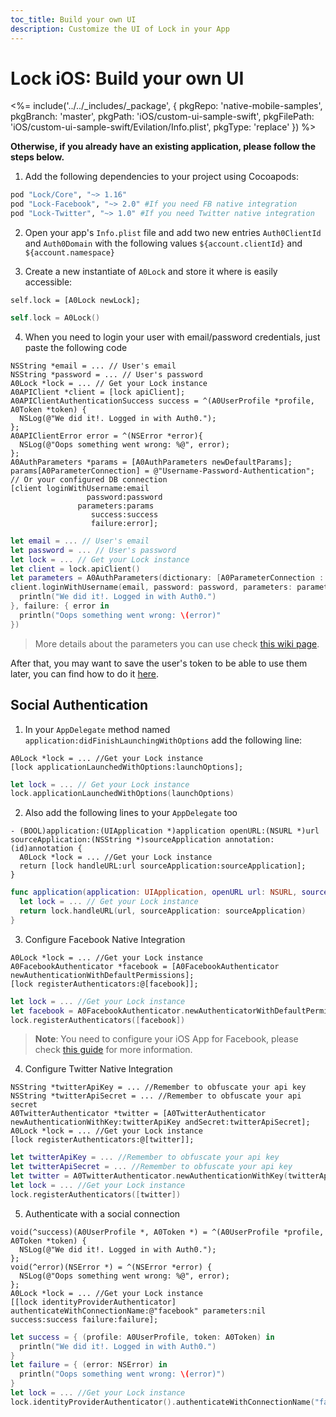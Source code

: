 ```yaml
---
toc_title: Build your own UI
description: Customize the UI of Lock in your App
---
```


# Lock iOS: Build your own UI

<%= include('../../_includes/_package', { pkgRepo: 'native-mobile-samples', pkgBranch: 'master', pkgPath: 'iOS/custom-ui-sample-swift', pkgFilePath: 'iOS/custom-ui-sample-swift/Evilation/Info.plist', pkgType: 'replace' }) %>

**Otherwise, if you already have an existing application, please follow the steps below.**

1.  Add the following dependencies to your project using Cocoapods:
  ```ruby
  pod "Lock/Core", "~> 1.16"
  pod "Lock-Facebook", "~> 2.0" #If you need FB native integration
  pod "Lock-Twitter", "~> 1.0" #If you need Twitter native integration
  ```

2. Open your app's `Info.plist` file and add two new entries `Auth0ClientId` and `Auth0Domain` with the following values `${account.clientId}` and `${account.namespace}`

3. Create a new instantiate of `A0Lock` and store it where is easily accessible:
  ```objc
  self.lock = [A0Lock newLock];
  ```
  ```swift
  self.lock = A0Lock()
  ```

4. When you need to login your user with email/password credentials, just paste the following code
  ```objc
  NSString *email = ... // User's email
  NSString *password = ... // User's password
  A0Lock *lock = ... // Get your Lock instance
  A0APIClient *client = [lock apiClient];
  A0APIClientAuthenticationSuccess success = ^(A0UserProfile *profile, A0Token *token) {
    NSLog(@"We did it!. Logged in with Auth0.");
  };
  A0APIClientError error = ^(NSError *error){
    NSLog(@"Oops something went wrong: %@", error);
  };
  A0AuthParameters *params = [A0AuthParameters newDefaultParams];
  params[A0ParameterConnection] = @"Username-Password-Authentication"; // Or your configured DB connection
  [client loginWithUsername:email
                   password:password
                 parameters:params
                    success:success
                    failure:error];
  ```

  ```swift
  let email = ... // User's email
  let password = ... // User's password
  let lock = ... // Get your Lock instance
  let client = lock.apiClient()
  let parameters = A0AuthParameters(dictionary: [A0ParameterConnection : "Username-Password-Authentication"])
  client.loginWithUsername(email, password: password, parameters: parameters, success: { profile, token in
    println("We did it!. Logged in with Auth0.")
  }, failure: { error in
    println("Oops something went wrong: \(error)"
  })
  ```
> More details about the parameters you can use check [this wiki page](/libraries/lock-ios/sending-authentication-parameters).

After that, you may want to save the user's token to be able to use them later, you can find how to do it [here](/libraries/lock-ios/save-and-refresh-jwt-tokens).

## Social Authentication

1. In your `AppDelegate` method named `application:didFinishLaunchingWithOptions` add the following line:
  ```objc
  A0Lock *lock = ... //Get your Lock instance
  [lock applicationLaunchedWithOptions:launchOptions];
  ```
  ```swift
  let lock = ... // Get your Lock instance
  lock.applicationLaunchedWithOptions(launchOptions)
  ```

2. Also add the following lines to your `AppDelegate` too
  ```objc
  - (BOOL)application:(UIApplication *)application openURL:(NSURL *)url sourceApplication:(NSString *)sourceApplication annotation:(id)annotation {
    A0Lock *lock = ... //Get your Lock instance
    return [lock handleURL:url sourceApplication:sourceApplication];
  }
  ```
  ```swift
  func application(application: UIApplication, openURL url: NSURL, sourceApplication: String?, annotation: AnyObject?) -> Bool {
    let lock = ... // Get your Lock instance
    return lock.handleURL(url, sourceApplication: sourceApplication)
  }
  ```

3. Configure Facebook Native Integration
  ```objc
  A0Lock *lock = ... //Get your Lock instance
  A0FacebookAuthenticator *facebook = [A0FacebookAuthenticator newAuthenticationWithDefaultPermissions];
  [lock registerAuthenticators:@[facebook]];
  ```
  ```swift
  let lock = ... //Get your Lock instance
  let facebook = A0FacebookAuthenticator.newAuthenticatorWithDefaultPermissions()
  lock.registerAuthenticators([facebook])
  ```
  > **Note**: You need to configure your iOS App for Facebook, please check [this guide](/libraries/lock-ios/native-social-authentication#facebook) for more information.

4. Configure Twitter Native Integration
  ```objc
  NSString *twitterApiKey = ... //Remember to obfuscate your api key
  NSString *twitterApiSecret = ... //Remember to obfuscate your api secret
  A0TwitterAuthenticator *twitter = [A0TwitterAuthenticator newAuthenticationWithKey:twitterApiKey andSecret:twitterApiSecret];
  A0Lock *lock = ... //Get your Lock instance
  [lock registerAuthenticators:@[twitter]];
  ```
  ```swift
  let twitterApiKey = ... //Remember to obfuscate your api key
  let twitterApiSecret = ... //Remember to obfuscate your api key
  let twitter = A0TwitterAuthenticator.newAuthenticationWithKey(twitterApiKey, andSecret:twitterApiSecret)
  let lock = ... //Get your Lock instance
  lock.registerAuthenticators([twitter])
  ```

5. Authenticate with a social connection
  ```objc
  void(^success)(A0UserProfile *, A0Token *) = ^(A0UserProfile *profile, A0Token *token) {
    NSLog(@"We did it!. Logged in with Auth0.");
  };
  void(^error)(NSError *) = ^(NSError *error) {
    NSLog(@"Oops something went wrong: %@", error);
  };
  A0Lock *lock = ... //Get your Lock instance
  [[lock identityProviderAuthenticator] authenticateWithConnectionName:@"facebook" parameters:nil success:success failure:failure];
  ```
  ```swift
  let success = { (profile: A0UserProfile, token: A0Token) in
    println("We did it!. Logged in with Auth0.")
  }
  let failure = { (error: NSError) in
    println("Oops something went wrong: \(error)")
  }
  let lock = ... //Get your Lock instance
  lock.identityProviderAuthenticator().authenticateWithConnectionName("facebook", parameters: nil, success: success, failure: failure)
  ```
